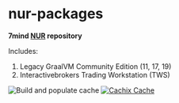 # nur-packages

**7mind [NUR](https://github.com/nix-community/NUR) repository**

Includes:

1. Legacy GraalVM Community Edition (11, 17, 19)
2. Interactivebrokers Trading Workstation (TWS)

![Build and populate cache](https://github.com/7mind/7mind-nix/workflows/Build%20and%20populate%20cache/badge.svg)
[![Cachix Cache](https://img.shields.io/badge/cachix-7mind-nix.svg)](https://7mind-nix.cachix.org)

